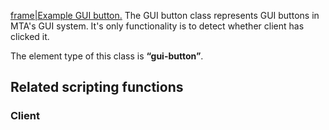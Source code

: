 [frame|Example GUI button.](/docs/Image:Gui-button.png.md "wikilink") The GUI button class represents GUI buttons in MTA's GUI system. It's only functionality is to detect whether client has clicked it.

The element type of this class is **“gui-button”**.

Related scripting functions
---------------------------

### Client
